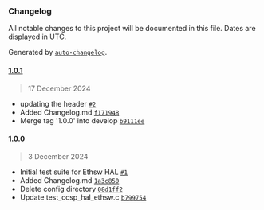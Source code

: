 ### Changelog

All notable changes to this project will be documented in this file. Dates are displayed in UTC.

Generated by [`auto-changelog`](https://github.com/CookPete/auto-changelog).

#### [1.0.1](https://github.com/rdkcentral/rdkb-halif-test-ethsw/compare/1.0.0...1.0.1)

> 17 December 2024

- updating the header [`#2`](https://github.com/rdkcentral/rdkb-halif-test-ethsw/pull/2)
- Added Changelog.md [`f171948`](https://github.com/rdkcentral/rdkb-halif-test-ethsw/commit/f1719484bc26f52592d9bd2c0a91dcfcb24e7ef7)
- Merge tag '1.0.0' into develop [`b9111ee`](https://github.com/rdkcentral/rdkb-halif-test-ethsw/commit/b9111ee14626327bb870ac06331eaf1d8ad1168b)

#### 1.0.0

> 3 December 2024

- Initial test suite for Ethsw HAL [`#1`](https://github.com/rdkcentral/rdkb-halif-test-ethsw/pull/1)
- Added Changelog.md [`1a3c850`](https://github.com/rdkcentral/rdkb-halif-test-ethsw/commit/1a3c850045552b5aa59d4b33a8267890a47cc64a)
- Delete config directory [`08d1ff2`](https://github.com/rdkcentral/rdkb-halif-test-ethsw/commit/08d1ff23bd0d394dd94b2005e240f9f6ff88bfc0)
- Update test_ccsp_hal_ethsw.c [`b799754`](https://github.com/rdkcentral/rdkb-halif-test-ethsw/commit/b799754aaf7bffbd5aa509bae6bda1bd2fffeaae)
